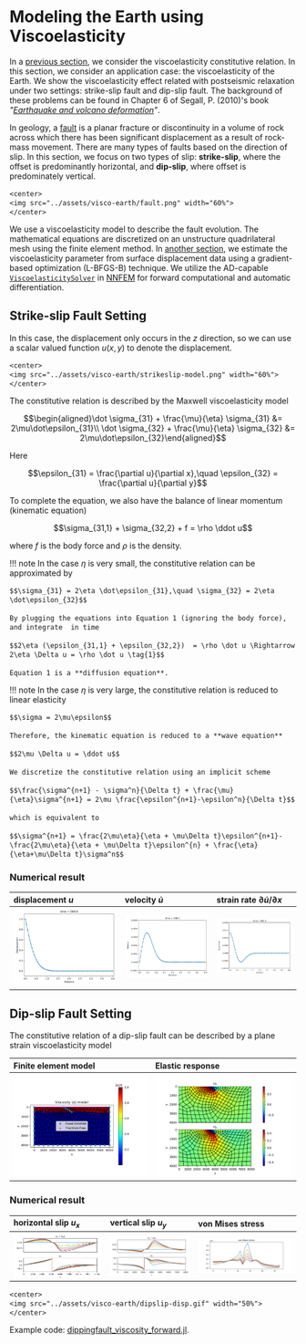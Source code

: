 # Modeling the Earth using Viscoelasticity 

In a [previous section](https://kailaix.github.io/PoreFlow.jl/dev/viscoelasticity/), we consider the viscoelasticity constitutive relation. In this section, we consider an application case: the viscoelasticity of the Earth. We show the viscoelasticity effect related with postseismic relaxation under two settings: strike-slip fault and dip-slip fault. The background of these problems can be found in Chapter 6 of Segall, P. (2010)'s book *"[Earthquake and volcano deformation](https://press.princeton.edu/books/hardcover/9780691133027/earthquake-and-volcano-deformation)"*.


In geology, a [fault](https://en.wikipedia.org/wiki/Fault_(geology)) is a planar fracture or discontinuity in a volume of rock across which there has been significant displacement as a result of rock-mass movement. There are many types of faults based on the direction of slip. In this section, we focus on two types of slip: **strike-slip**, where the offset is predominantly horizontal, and **dip-slip**, where offset is predominately vertical. 


```@raw html
<center>
<img src="../assets/visco-earth/fault.png" width="60%">
</center>
```

We use a viscoelasticity model to describe the fault evolution. The mathematical equations are discretized on an unstructure quadrilateral mesh using the finite element method. In [another section](https://kailaix.github.io/PoreFlow.jl/dev/inv_viscoelasticity_earth/), we estimate the viscoelasticity parameter from surface displacement data using a gradient-based optimization (L-BFGS-B) technique.  We utilize the AD-capable [`ViscoelasticitySolver`](@ref) in [NNFEM](https://github.com/kailaix/NNFEM.jl/) for forward computational and automatic differentiation. 

## Strike-slip Fault Setting

In this case, the displacement only occurs in the $z$ direction, so we can use a scalar valued function $u(x,y)$ to denote the displacement. 

```@raw html
<center>
<img src="../assets/visco-earth/strikeslip-model.png" width="60%">
</center>
```

The constitutive relation is described by the Maxwell viscoelasticity model

$$\begin{aligned}\dot \sigma_{31} + \frac{\mu}{\eta} \sigma_{31} &= 2\mu\dot\epsilon_{31}\\ \dot \sigma_{32} + \frac{\mu}{\eta} \sigma_{32} &= 2\mu\dot\epsilon_{32}\end{aligned}$$

Here

$$\epsilon_{31} = \frac{\partial u}{\partial x},\quad \epsilon_{32} = \frac{\partial u}{\partial y}$$

To complete the equation, we also have the balance of linear momentum (kinematic equation)

$$\sigma_{31,1} + \sigma_{32,2} + f = \rho \ddot u$$

where $f$ is the body force and $\rho$ is the density. 

!!! note
    In the case $\eta$ is very small, the constitutive relation can be approximated by  

    $$\sigma_{31} = 2\eta \dot\epsilon_{31},\quad \sigma_{32} = 2\eta \dot\epsilon_{32}$$
    
    By plugging the equations into Equation 1 (ignoring the body force), and integrate  in time
    
    $$2\eta (\epsilon_{31,1} + \epsilon_{32,2})  = \rho \dot u \Rightarrow 2\eta \Delta u = \rho \dot u \tag{1}$$
    
    Equation 1 is a **diffusion equation**. 

!!! note
    In the case $\eta$ is very large, the constitutive relation is reduced to linear elasticity

    $$\sigma = 2\mu\epsilon$$
    
    Therefore, the kinematic equation is reduced to a **wave equation**
    
    $$2\mu \Delta u = \ddot u$$
    
    We discretize the constitutive relation using an implicit scheme
    
    $$\frac{\sigma^{n+1} - \sigma^n}{\Delta t} + \frac{\mu}{\eta}\sigma^{n+1} = 2\mu \frac{\epsilon^{n+1}-\epsilon^n}{\Delta t}$$
    
    which is equivalent to 
    
    $$\sigma^{n+1} = \frac{2\mu\eta}{\eta + \mu\Delta t}\epsilon^{n+1}- \frac{2\mu\eta}{\eta + \mu\Delta t}\epsilon^{n} + \frac{\eta}{\eta+\mu\Delta t}\sigma^n$$




### Numerical result

|displacement $u$                                 |velocity $\dot u$                              | strain rate   $\partial \dot u / \partial x$     |
|:------------------------------------------------|:----------------------------------------------|:-------------------------------------------------|
|![](./assets/visco-earth/strikeslip-disp.gif)   |![](./assets/visco-earth/strikeslip-velocity.gif)    |![](./assets/visco-earth/strikeslip-strain_rate.gif)      |

## Dip-slip Fault Setting

The constitutive relation of a dip-slip fault can be described by a plane strain viscoelasticity model


|Finite element model                             |Elastic response                               | 
|:------------------------------------------------|:----------------------------------------------|
|![](./assets/visco-earth/dipslip-model.png)      |![](./assets/visco-earth/dipslip-elastic.png)  |


### Numerical result

|horizontal slip $u_x$                            |vertical slip $u_y$                             | von Mises stress     |
|:------------------------------------------------|:----------------------------------------------|:-------------------------------------------------|
|![](./assets/visco-earth/dipslip-ux.png)   |![](./assets/visco-earth/dipslip-uy.png)    |![](./assets/visco-earth/dipslip-vonMises.png)     |

```@raw html
<center>
<img src="../assets/visco-earth/dipslip-disp.gif" width="50%">
</center>
```


Example code: [dippingfault_viscosity_forward.jl](https://github.com/kailaix/PoreFlow.jl/blob/master/research/earthquake/dipslip/dippingfault_viscosity_forward.jl).